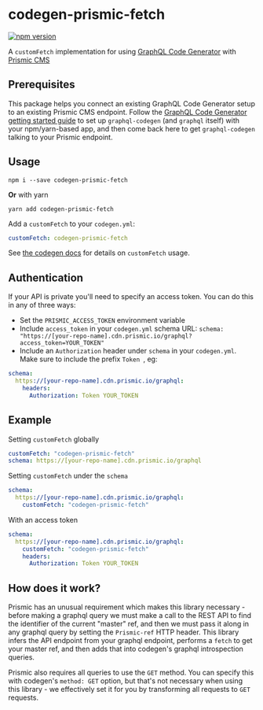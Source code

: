 # codegen-prismic-fetch

[![npm version](https://badge.fury.io/js/codegen-prismic-fetch.svg)](https://badge.fury.io/js/codegen-prismic-fetch)

A `customFetch` implementation for using [GraphQL Code Generator](https://graphql-code-generator.com/) with [Prismic CMS](https://prismic.io)

## Prerequisites

This package helps you connect an existing GraphQL Code Generator setup to an existing Prismic CMS endpoint. Follow the [GraphQL Code Generator getting started guide](https://www.graphql-code-generator.com/docs/getting-started/installation) to set up `graphql-codegen` (and `graphql` itself) with your npm/yarn-based app, and then come back here to get `graphql-codegen` talking to your Prismic endpoint.

## Usage

```shell
npm i --save codegen-prismic-fetch
```

**Or** with yarn

```shell
yarn add codegen-prismic-fetch
```

Add a `customFetch` to your `codegen.yml`:

```yaml
customFetch: codegen-prismic-fetch
```

See [the codegen docs](https://graphql-code-generator.com/docs/getting-started/schema-field/#customfetch) for details
on `customFetch` usage.

## Authentication

If your API is private you'll need to specify an access token. You can do this in any of three ways:

- Set the `PRISMIC_ACCESS_TOKEN` environment variable
- Include `access_token` in your `codegen.yml` schema URL: `schema: "https://[your-repo-name].cdn.prismic.io/graphql?access_token=YOUR_TOKEN"`
- Include an `Authorization` header under `schema` in your `codegen.yml`. Make sure to include the prefix `Token `, eg:

```yaml
schema:
  https://[your-repo-name].cdn.prismic.io/graphql:
    headers:
      Authorization: Token YOUR_TOKEN
```

## Example

Setting `customFetch` globally

```yaml
customFetch: "codegen-prismic-fetch"
schema: https://[your-repo-name].cdn.prismic.io/graphql
```

Setting `customFetch` under the `schema`

```yaml
schema:
  https://[your-repo-name].cdn.prismic.io/graphql:
    customFetch: "codegen-prismic-fetch"
```

With an access token

```yaml
schema:
  https://[your-repo-name].cdn.prismic.io/graphql:
    customFetch: "codegen-prismic-fetch"
    headers:
      Authorization: Token YOUR_TOKEN
```

## How does it work?

Prismic has an unusual requirement which makes this library necessary - before making a graphql query we must make a call to
the REST API to find the identifier of the current "master" ref, and then we must pass it along in any graphql query
by setting the `Prismic-ref` HTTP header. This library infers the API endpoint from your graphql endpoint, performs a
`fetch` to get your master ref, and then adds that into codegen's graphql introspection queries.

Prismic also requires all queries to use the `GET` method. You can specify this with codegen's `method: GET` option,
but that's not necessary when using this library - we effectively set it for you by transforming all requests to `GET`
requests.
